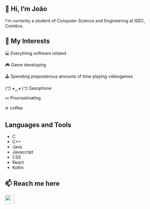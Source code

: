 ## 👋 Hi, I’m João 

I'm currently a student of Computer Science and Engineering at ISEC, Coimbra.

## 👀 My Interests

💻 Everything software related

🎮 Game developing

🕹 Spending preposterous amounts of time playing videogames

(づ ◕‿◕ )づ Saxophone

💤 Procrastinating

☕ coffee  

## Languages and Tools
- C
- C++
- Java
- Javascript
- CSS
- React
- Kotlin


## 📫 Reach me here

<a href="https://discord.com/users/201017453621411841"><img src="https://user-images.githubusercontent.com/75807822/203573273-3518b33e-636a-4fef-9975-4de7b5e8eca6.png" width="30" height="30"></a>

<!---
therealneptus/therealneptus is a ✨ special ✨ repository because its `README.md` (this file) appears on your GitHub profile.
You can click the Preview link to take a look at your changes.
--->
